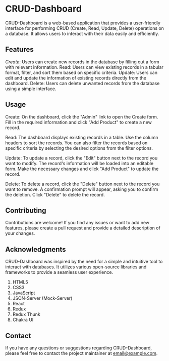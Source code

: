 # CRUD-Dashboard

CRUD-Dashboard is a web-based application that provides a user-friendly interface for performing CRUD (Create, Read, Update, Delete) operations on a database. It allows users to interact with their data easily and efficiently.

## Features
_Create_: Users can create new records in the database by filling out a form with relevant information.
Read: Users can view existing records in a tabular format, filter, and sort them based on specific criteria.
Update: Users can edit and update the information of existing records directly from the dashboard.
Delete: Users can delete unwanted records from the database using a simple interface.

## Usage
Create: On the dashboard, click the "Admin" link to open the Create form. Fill in the required information and click "Add Product" to create a new record.

Read: The dashboard displays existing records in a table. Use the column headers to sort the records. You can also filter the records based on specific criteria by selecting the desired options from the filter options.

Update: To update a record, click the "Edit" button next to the record you want to modify. The record's information will be loaded into an editable form. Make the necessary changes and click "Add Product" to update the record.

Delete: To delete a record, click the "Delete" button next to the record you want to remove. A confirmation prompt will appear, asking you to confirm the deletion. Click "Delete" to delete the record.

## Contributing
Contributions are welcome! If you find any issues or want to add new features, please create a pull request and provide a detailed description of your changes.

## Acknowledgments
CRUD-Dashboard was inspired by the need for a simple and intuitive tool to interact with databases. It utilizes various open-source libraries and frameworks to provide a seamless user experience.

1. HTML5
2. CSS3
3. JavaScript
4. JSON-Server (Mock-Server)
5. React
6. Redux
7. Redux Thunk
8. Chakra UI
   
## Contact
If you have any questions or suggestions regarding CRUD-Dashboard, please feel free to contact the project maintainer at email@example.com.
